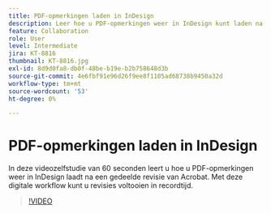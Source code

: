 ```yaml
---
title: PDF-opmerkingen laden in InDesign
description: Leer hoe u PDF-opmerkingen weer in InDesign kunt laden na een gedeelde Acrobat-revisie
feature: Collaboration
role: User
level: Intermediate
jira: KT-8816
thumbnail: KT-8816.jpg
exl-id: 8d9d0fa8-db0f-48be-b19e-b2b758648d3b
source-git-commit: 4e6fbf91e96d26f9ee8f1105ad68738b9450a32d
workflow-type: tm+mt
source-wordcount: '53'
ht-degree: 0%

---
```


# PDF-opmerkingen laden in InDesign

In deze videozelfstudie van 60 seconden leert u hoe u PDF-opmerkingen weer in InDesign laadt na een gedeelde revisie van Acrobat. Met deze digitale workflow kunt u revisies voltooien in recordtijd.

>[!VIDEO](https://video.tv.adobe.com/v/336907?quality=12&learn=on&hidetitle=true)
